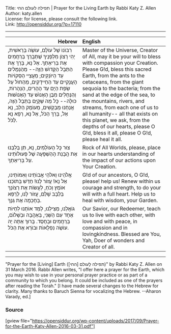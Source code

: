 <html>
<head></head>
<body>
Title: תפילה לעולם החי | Prayer for the Living Earth by Rabbi Katy Z. Allen<br />
Author: katy.allen<br />
License: for license, please consult the following link.<br />
Link: <a href="http://opensiddur.org/?p=17110">http://opensiddur.org/?p=17110</a>
<p />
<hr />

<table style="margin-left: auto;margin-right: auto;" class="draggable">
<thead><tr><th id="x" style="text-align: right;">Hebrew</th><th style="text-align: left;">English</th></tr></thead>
<tbody>
<tr>
<td style="vertical-align:top;" width="46%">
<div class="liturgy"><span lang="he">
רִבּוֺנוֺ שֶׁל עוֺלָם, עוֺשֶׂה בְּרֵאשִׁית,
יְהִי רָצוֺן מִלְפָנֶיךָ
שֶׁתְּבָרֵךְ בְּרַחֲמִים אֶת בְּרִיאַתְךָ.
אֵל נָא,
בָּרֵךְ אֶת הַתֵּבֶל הַקָּדוֺשׁ הַזֵֶּה--
מֵהַנְּמָלִים עַד הַיּוֺנְקִים;
מֵעֲצֵיי הַסְּקוֹיוֹת הָעֲנָקִיִים
עַד הַחַיידָקִים,
מֵהַחוֺל עַל שְׂפַת הַיָּם
עַד הֶהָרִים, הַנְּהָרוֺת, וְהַנְּחָלִים
מִבֶּן הָאֶנוֺשׁ 
עַד הָאֶנוֺשׁוּת כּוּלָה--
כׇּל מַה שֶּׁקָּיֵּם בַּתֵּבֶל הַזֶּה,
אֲנַחְנוּ מְבַקְשִׁים,
מֵעוֺמֶק הַלֵּב,
נָא אֵל, בָּרֵךְ הַכֹּל,
אֵל נָא, רְפָא נָא לַכֹּל.
</span></div>
</td>
 
<td style="vertical-align:top;" width="53%">
<div class="english">
Master of the Universe, Creator of All,
may it be your will
to bless with compassion your Creation.
Please G!d,
bless this sacred Earth,
from the ants to the cetaceans,
from the giant sequoia
to the bacteria;
from the sand at the edge of the sea,
to the mountains, rivers, and streams,
from each one of us
to all humanity--
all that exists on this planet,
we ask,
from the depths of our hearts,
please O G!d, bless it all,
please O G!d, please heal it all.
</div></td>
</tr>


<tr>
<td style="vertical-align:top;" width="46%">
<div class="liturgy"><span lang="he">
צוּר כׇּל הָעוֺלָמִים, 
נָא, תֵּן בְּלִבֵּנוּ 
אֶת הֲבָנַת הָהַשְׁפָּעָה שֶׁל פְּעוּלוֺתֵינוּ
עַל בְּרִיאַתְךָ.
</span></div>
</td>
 
<td style="vertical-align:top;" width="53%">
<div class="english">
Rock of All Worlds,
please, place in our hearts 
understanding of the impact of our actions
upon Your Creation.
</div></td>
</tr>


<tr>
<td style="vertical-align:top;" width="46%">
<div class="liturgy"><span lang="he">
אֱלֹהֵינוּ וֵאלֹהֵי אֲבוֺתֵינוּ וְאִמּוֹתֵינוּ,
אֵל נָא!
עֲזוֹר לָנוּ!
חַדֵּשׁ בְּתוֺכֵנוּ אוֺמֶץ וְכֹחַ,
לַעֲשׂוֺת אֶת רְצוֹנְךָ בְּלֵבָב שָׁלֵם,
עֲזוֹר לָנוּ, 
לְרַפֵּא בְּחָכְמָה אֶת גַנֶּךָ.
</span></div>
</td>
 
<td style="vertical-align:top;" width="53%">
<div class="english">
G!d of our ancestors,
O G!d, please!
help us!
Renew within us courage and strength,
to do your will with a full heart.
Help us
to heal with wisdom, your Garden.
</div></td>
</tr>


<tr>
<td style="vertical-align:top;" width="46%">
<div class="liturgy"><span lang="he">
גוֹאֲלֵנוּ, מַצִּילֵנוּ,
לַמֵּד אוֺתָנוּ 
לִחְיוֺת אֶחָד עִם הַשֵּׁנִי, 
בְּאַהֲבָה וּבְשָׁלוֺם,
בְּרַחֲמִים וּבְחֶסֶד.
בָּרוּךְ אַתָּה יָהּ
עוֺשֶׂה נִפְלָאוֺת
וּבוֺרֵא אֶת הַכֹּל.
</span></div>
</td>
 
<td style="vertical-align:top;" width="53%">
<div class="english">
Our Savior, our Redeemer,
teach us 
to live with each other,
with love and with peace,
in compassion and in lovingkindness.
Blessed are You, Yah,
Doer of wonders 
and Creator of all.
</div></td>
</tr>
</tbody></table>

<hr />

"Prayer for the [Living] Earth (תפילה לָעולם [החי]‏)" by Rabbi Katy Z. Allen on 31 March 2016. Rabbi Allen writes, "I offer here a prayer for the Earth, which you may wish to use in your personal prayer practice or as part of a community to which you belong. It could be included as one of the prayers after reading the Torah." [I have made several changes to the Hebrew for clarity. Many thanks to Baruch Sienna for vocalizing the Hebrew. --Aharon Varady, ed.]

<h3>Source</h3>

[gview file="https://opensiddur.org/wp-content/uploads/2017/09/Prayer-for-the-Earth-Katy-Allen-2016-03-31.pdf"]
</body>
</html>